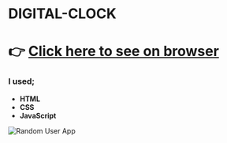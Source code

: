 # DIGITAL-CLOCK
# :point_right: [Click here to see on browser](https://digital-clock-chi.vercel.app/)

### I used;
  - <b>HTML</b>
  - <b>CSS</b>
  - <b>JavaScript</b>
  





![Random User App](https://github.com/IRONSTONE-A/DIGITAL-CLOCK/blob/master/digital-clock.gif)
